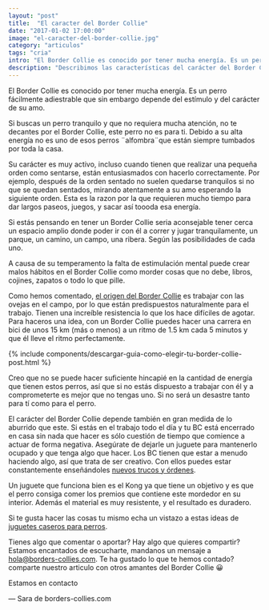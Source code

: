```yaml
---
layout: "post"
title:  "El caracter del Border Collie"
date: "2017-01-02 17:00:00"
image: "el-caracter-del-border-collie.jpg"
category: "articulos"
tags: "cria"
intro: "El Border Collie es conocido por tener mucha energía. Es un perro fácilmente adiestrable que sin embargo depende del estímulo y del carácter de su amo..."
description: "Describimos las características del carácter del Border Collie. El Border Collie tiene un carácter singular y es exigente con su dueño"
---
```


El Border Collie es conocido por tener mucha energía. Es un perro fácilmente adiestrable que sin embargo depende del estímulo y del carácter de su amo.

Si buscas un perro tranquilo y que no requiera mucha atención, no te decantes por el Border Collie, este perro no es para ti. Debido a su alta energía no es uno de esos perros ¨alfombra¨que están siempre tumbados por toda la casa.

Su carácter es muy activo,  incluso cuando tienen que realizar una pequeña orden como sentarse, están entusiasmados con hacerlo correctamente. Por ejemplo, después de la orden sentado no suelen quedarse tranquilos si no que se quedan sentados, mirando atentamente a su amo esperando la siguiente orden. Esta es la razon por la que requieren mucho tiempo para dar largos paseos, juegos, y sacar así toooda esa energía.

Si estás pensando en tener un Border Collie seria aconsejable tener cerca un espacio amplio donde poder ir con él a correr y jugar tranquilamente, un parque, un camino, un campo, una ribera. Según las posibilidades de cada uno.

A causa de su temperamento la falta de estimulación mental puede crear malos hábitos en el Border Collie como morder cosas que no debe, libros, cojines, zapatos o todo lo que pille.

Como hemos comentado, <a href="{{ site.url }}/raza-de-perro-border-collie/">el origen del Border Collie</a> es trabajar con las ovejas en el campo, por lo que están predispuestos naturalmente para el trabajo. Tienen una increíble resistencia lo que los hace  difíciles de agotar. Para haceros una idea, con un Border Collie puedes hacer una carrera en bici de  unos 15 km (más o menos) a un ritmo de 1.5 km cada 5 minutos y que él lleve el ritmo perfectamente.

{% include components/descargar-guia-como-elegir-tu-border-collie-post.html %}

Creo que no se puede hacer suficiente hincapié en la cantidad de energía que tienen estos perros, así que si no estás dispuesto a trabajar con él y a comprometerte  es mejor que no tengas uno. Si no será un desastre tanto para tí como para el perro.

El carácter del Border Collie depende también en gran medida de lo aburrido que este. Si estás en el trabajo todo el día y tu BC está encerrado en casa sin nada que hacer es sólo cuestión de tiempo que comience a actuar de forma negativa. Asegúrate de dejarle un juguete para mantenerlo ocupado y que tenga algo que hacer. Los BC tienen que estar a menudo haciendo algo, así que trata de ser creativo.  Con ellos puedes estar constantemente enseñándoles <a href="{{ site.url }}/border-collie-adiestramiento/">nuevos trucos y órdenes</a>.

Un juguete que funciona bien es el Kong ya que tiene un objetivo y es que el perro consiga comer los premios que contiene este mordedor en su interior. Además el material es muy resistente, y el resultado es duradero.

Si te gusta hacer las cosas tu mismo echa un vistazo a estas ideas de <a href="{{ site.url }}/4-juguetes-caseros-para-perros/">juguetes caseros para perros</a>.

Tienes algo que comentar o aportar? Hay algo que quieres compartir? Estamos encantados de escucharte, mandanos un mensaje a hola@borders-collies.com.
Te ha gustado lo que te hemos contado? comparte nuestro articulo con otros amantes del Border Collie 😀

Estamos en contacto

— Sara de borders-collies.com
